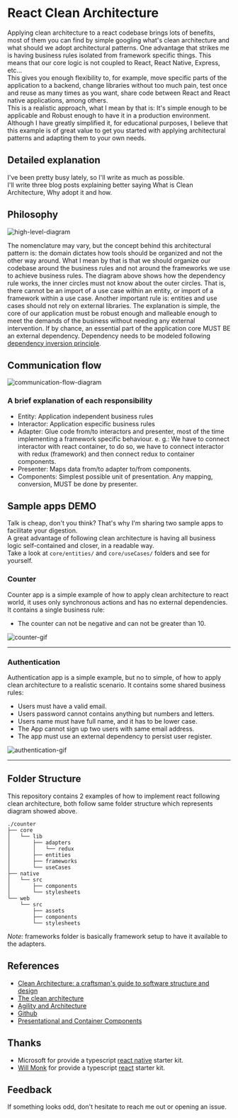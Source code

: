 # React Clean Architecture
Applying clean architecture to a react codebase brings lots of benefits, most of them you can find by simple googling what's clean architecture and what should we adopt architectural patterns.
One advantage that strikes me is having business rules isolated from framework specific things. This means that our core logic is not coupled to React, React Native, Express, etc...  
This gives you enough flexibility to, for example, move specific parts of the application to a backend, change libraries without too much pain, test once and reuse as many times as you want, share code between React and React native applications, among others.   
This is a realistic approach, what I mean by that is: It's simple enough to be applicable and Robust enough to have it in a production environment.
Although I have greatly simplified it, for educational purposes, I believe that this example is of great value to get you started with applying architectural patterns and adapting them to your own needs.    

## Detailed explanation
I've been pretty busy lately, so I'll write as much as possible.  
I'll write three blog posts explaining better saying What is Clean Architecture, Why adopt it and how.

## Philosophy
![high-level-diagram](https://github.com/eduardomoroni/react-clean-architecture/blob/master/docs/images/high-level-diagram.jpg)  

The nomenclature may vary, but the concept behind this architectural pattern is: the domain dictates how tools should be organized and not the other way around.
What I mean by that is that we should organize our codebase around the business rules and not around the frameworks we use to achieve business rules.
The diagram above shows how the dependency rule works, the inner circles must not know about the outer circles. That is, there cannot be an import of a use case within an entity, or import of a framework within a use case.
Another important rule is: entities and use cases should not rely on external libraries. The explanation is simple, the core of our application must be robust enough and malleable enough to meet the demands of the business without needing any external intervention.
If by chance, an essential part of the application core MUST BE an external dependency. Dependency needs to be modeled following [dependency inversion principle](https://en.wikipedia.org/wiki/Dependency_inversion_principle).

## Communication flow
![communication-flow-diagram](https://github.com/eduardomoroni/react-clean-architecture/blob/master/docs/images/communication-flow.jpg)  

### A brief explanation of each responsibility
- Entity: Application independent business rules
- Interactor: Application especific business rules
- Adapter: Glue code from/to interactors and presenter, most of the time implementing a framework specific behaviour.
  e. g.: We have to connect interactor with react container, to do so, we have to connect interactor with redux (framework) and then connect redux to container components.
- Presenter: Maps data from/to adapter to/from components.
- Components: Simplest possible unit of presentation. Any mapping, conversion, MUST be done by presenter.

## Sample apps DEMO
Talk is cheap, don't you think? That's why I'm sharing two sample apps to facilitate your digestion.  
A great advantage of following clean architecture is having all business logic self-contained and closer, in a readable way.  
Take a look at `core/entities/` and `core/useCases/` folders and see for yourself.
### Counter
Counter app is a simple example of how to apply clean architecture to react world, it uses only synchronous actions and has no external dependencies.  
It contains a single business rule: 
- The counter can not be negative and can not be greater than 10.  

![counter-gif](https://github.com/eduardomoroni/react-clean-architecture/blob/master/docs/images/counter.gif)  

---  

### Authentication
Authentication app is a simple example, but no to simple, of how to apply clean architecture to a realistic scenario.
It contains some shared business rules:
- Users must have a valid email.
- Users password cannot contains anything but numbers and letters.
- Users name must have full name, and it has to be lower case.
- The App cannot sign up two users with same email address.
- The app must use an external dependency to persist user register.  

![authentication-gif](https://github.com/eduardomoroni/react-clean-architecture/blob/master/docs/images/authentication.gif)  

---  

## Folder Structure
This repository contains 2 examples of how to implement react following clean architecture, both follow same folder structure which represents diagram showed above.
```
./counter
├── core
│   └── lib
│       ├── adapters
│       │   └── redux
│       ├── entities
│       ├── frameworks
│       └── useCases
├── native
│   └── src
│       ├── components
│       └── stylesheets
└── web
    └── src
        ├── assets
        ├── components
        └── stylesheets
```
*Note:* frameworks folder is basically framework setup to have it available to the adapters.  

## References
- [Clean Architecture: a craftsman's guide to software structure and design](https://goo.gl/2h3fsD)
- [The clean architecture](https://8thlight.com/blog/uncle-bob/2012/08/13/the-clean-architecture.html)
- [Agility and Architecture](https://www.youtube.com/watch?v=0oGpWmS0aYQ)
- [Github](https://github.com/topics/clean-architecture?o=desc&s=stars)
- [Presentational and Container Components](https://medium.com/@dan_abramov/smart-and-dumb-components-7ca2f9a7c7d0)

## Thanks
- Microsoft for provide a typescript [react native](https://github.com/Microsoft/TypeScript-React-Native-Starter) starter kit.
- [Will Monk](https://github.com/wmonk) for provide a typescript [react](https://github.com/wmonk/create-react-app-typescript) starter kit.

## Feedback
If something looks odd, don't hesitate to reach me out or opening an issue.
